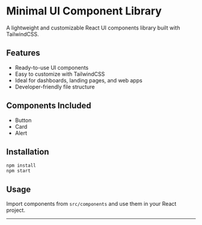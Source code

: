 # Minimal UI Component Library

A lightweight and customizable React UI components library built with TailwindCSS.

## Features
- Ready-to-use UI components
- Easy to customize with TailwindCSS
- Ideal for dashboards, landing pages, and web apps
- Developer-friendly file structure

## Components Included
- Button
- Card
- Alert

## Installation
```
npm install
npm start
```

## Usage
Import components from `src/components` and use them in your React project.

---
